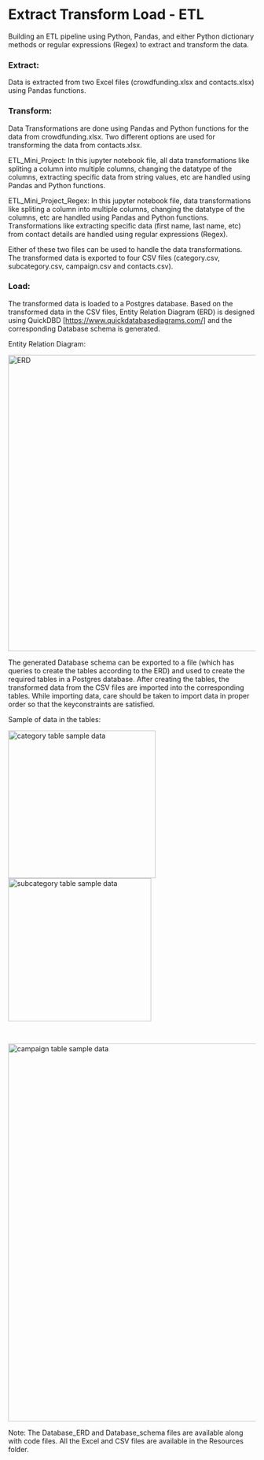 # Extract Transform Load - ETL

Building an ETL pipeline using Python, Pandas, and either Python dictionary methods or regular expressions (Regex) to extract and transform the data. 

### Extract:

Data is extracted from two Excel files (crowdfunding.xlsx and contacts.xlsx) using Pandas functions. 
### Transform:

Data Transformations are done using Pandas and Python functions for the data from crowdfunding.xlsx. Two different options are used for transforming the data from contacts.xlsx.

ETL_Mini_Project:
In this jupyter notebook file, all data transformations like spliting a column into multiple columns, changing the datatype of the columns, extracting specific data from string values, etc are handled using Pandas and Python functions.

ETL_Mini_Project_Regex:
In this jupyter notebook file, data transformations like spliting a column into multiple columns, changing the datatype of the columns, etc are handled using Pandas and Python functions. Transformations like extracting specific data (first name, last name, etc) from contact details are handled using regular expressions (Regex).

Either of these two files can be used to handle the data transformations. The transformed data is exported to four CSV files (category.csv, subcategory.csv, campaign.csv and contacts.csv). 

### Load:

The transformed data is loaded to a Postgres database. Based on the transformed data in the CSV files, Entity Relation Diagram (ERD) is designed using QuickDBD [https://www.quickdatabasediagrams.com/] and the corresponding Database schema is generated. 

Entity Relation Diagram:

<img width="602" alt="ERD" src="https://github.com/TestUser-2022/Extract_Transform_Load-ETL/assets/98562722/b49fce05-2663-46d9-96b7-2772cf8473cc">


The generated Database schema can be exported to a file (which has queries to create the tables according to the ERD) and used to create the required tables in a Postgres database. After creating the tables, the transformed data from the CSV files are imported into the corresponding tables. While importing data, care should be taken to import data in proper order so that the keyconstraints are satisfied.

Sample of data in the tables:

<img width="300" alt="category table sample data" src="https://github.com/TestUser-2022/Extract_Transform_Load-ETL/assets/98562722/5d14f5c0-ea69-443a-8a42-d6cf50af6b0d">

<img width="291" alt="subcategory table sample data" src="https://github.com/TestUser-2022/Extract_Transform_Load-ETL/assets/98562722/95c2a21e-fbaa-4824-8088-3289b128376a">

<br> <p>
<img width="768" alt="campaign table sample data" src="https://github.com/TestUser-2022/Extract_Transform_Load-ETL/assets/98562722/e94bf61d-6c9f-40a6-b799-b17270c1f3fa">
</p>



Note: The Database_ERD and Database_schema files are available along with code files. All the Excel and CSV files are available in the Resources folder.


